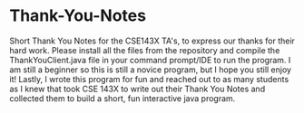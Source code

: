 # Thank-You-Notes
Short Thank You Notes for the CSE143X TA's, to express our thanks for their hard work.
Please install all the files from the repository and compile the ThankYouClient.java file in your command prompt/IDE to run the program.
I am still a beginner so this is still a novice program, but I hope you still enjoy it!
Lastly, I wrote this program for fun and reached out to as many students as I knew that took CSE 143X to write out
their Thank You Notes and collected them to build a short, fun interactive java program.
